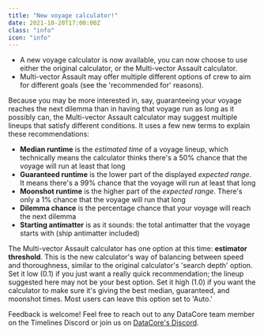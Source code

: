```yaml
---
title: "New voyage calculator!"
date: 2021-10-20T17:00:00Z
class: "info"
icon: "info"
---
```

- A new voyage calculator is now available, you can now choose to use either the original calculator, or the Multi-vector Assault calculator.
- Multi-vector Assault may offer multiple different options of crew to aim for different goals (see the 'recommended for' reasons).<!-- end -->

Because you may be more interested in, say, guaranteeing your voyage reaches the next dilemma than in having that voyage run as long as it possibly can, the Multi-vector Assault calculator may suggest multiple lineups that satisfy different conditions. It uses a few new terms to explain these recommendations:

- **Median runtime** is the *estimated time* of a voyage lineup, which technically means the calculator thinks there's a 50% chance that the voyage will run at least that long
- **Guaranteed runtime** is the lower part of the displayed *expected range*. It means there's a 99% chance that the voyage will run at least that long
- **Moonshot runtime** is the higher part of the *expected range*. There's only a 1% chance that the voyage will run that long
- **Dilemma chance** is the percentage chance that your voyage will reach the next dilemma
- **Starting antimatter** is as it sounds: the total antimatter that the voyage starts with (ship antimatter included)

The Multi-vector Assault calculator has one option at this time: **estimator threshold**. This is the new calculator's way of balancing between speed and thoroughness, similar to the original calculator's 'search depth' option. Set it low (0.1) if you just want a really quick recommendation; the lineup suggested here may not be your best option. Set it high (1.0) if you want the calculator to make sure it's giving the best median, guaranteed, and moonshot times. Most users can leave this option set to 'Auto.'

Feedback is welcome! Feel free to reach out to any DataCore team member on the Timelines Discord or join us on [DataCore's Discord](https://discord.gg/2SY8W7Aeme).
